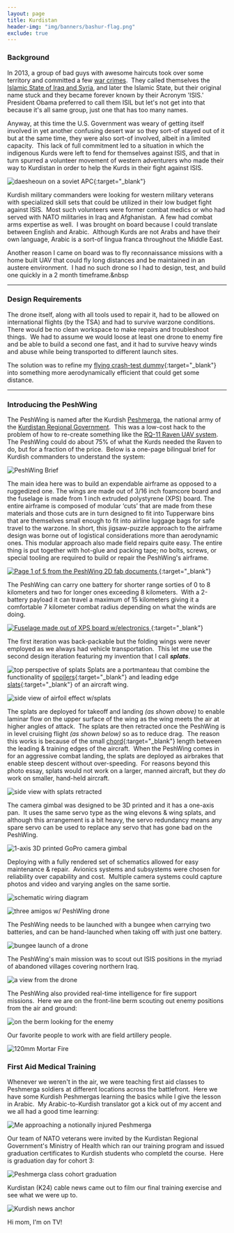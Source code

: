 ```yaml
---
layout: page
title: Kurdistan
header-img: "img/banners/bashur-flag.png"
exclude: true
---
```


### Background
In 2013, a group of bad guys with awesome haircuts took over some territory and committed a few [war crimes](https://en.wikipedia.org/wiki/Genocide_of_Yazidis_by_ISIL).&nbsp;  They called themselves the [Islamic State of Iraq and Syria](https://en.wikipedia.org/wiki/Islamic_State_of_Iraq_and_the_Levant), and later the Islamic State, but their original name stuck and they became forever known by their Acronym 'ISIS.'&nbsp;  President Obama preferred to call them ISIL but let's not get into that because it's all same group, just one that has too many names.  

Anyway, at this time the U.S. Government was weary of getting itself involved in yet another confusing desert war so they sort-of stayed out of it but at the same time, they were also sort-of involved, albeit in a limited capacity.&nbsp; This lack of full commitment led to a situation in which the indigenous Kurds were left to fend for themselves against ISIS, and that in turn spurred a volunteer movement of western adventurers who made their way to Kurdistan in order to help the Kurds in their fight against ISIS.&nbsp;

![daesheoun on a soviet APC](https://i.imgur.com/gdJ5YdQ.jpg){:target="_blank"}

Kurdish military commanders were looking for western military veterans with specialized skill sets that could be utilized in their low budget fight against ISIS.&nbsp;  Most such volunteers were former combat medics or who had served with NATO militaries in Iraq and Afghanistan.&nbsp;  A few had combat arms expertise as well.&nbsp;  I was brought on board because I could translate between English and Arabic.&nbsp;  Although Kurds are not Arabs and have their own language, Arabic is a sort-of lingua franca throughout the Middle East.

Another reason I came on board was to fly reconnaissance missions with a home built UAV that could fly long distances and be maintained in an austere environment.&nbsp;   I had no such drone so I had to design, test, and build one quickly in a 2 month timeframe.&nbsp

---

### Design Requirements
The drone itself, along with all tools used to repair it, had to be allowed on international flights (by the TSA) and had to survive warzone conditions.&nbsp;  There would be no clean workspace to make repairs and troubleshoot things.&nbsp;  We had to assume we would loose at least one drone to enemy fire and be able to build a second one fast, and it had to survive heavy winds and abuse while being transported to different launch sites.&nbsp;

The solution was to refine my [flying crash-test dummy](https://drive.google.com/file/d/1T9fKWgwbUhu5n_UIkCMJMuk2MFkiGEwN/view){:target="_blank"} into something more aerodynamically efficient that could get some distance.

---

### Introducing the PeshWing
The PeshWing is named after the Kurdish [Peshmerga](https://en.wikipedia.org/wiki/Peshmerga),  the national army of the [Kurdistan Regional Government](https://en.wikipedia.org/wiki/Kurdistan_Regional_Government).&nbsp;  This was a low-cost hack to the problem of how to re-create something like the [RQ-11 Raven UAV system](https://en.wikipedia.org/wiki/AeroVironment_RQ-11_Raven).&nbsp;  The PeshWing could do about 75% of what the Kurds needed the Raven to do, but for a fraction of the price.&nbsp; Below is a one-page bilingual brief for Kurdish commanders to understand the system:

![PeshWing Brief](https://i.imgur.com/fxzw5hW.jpg)

The main idea here was to build an expendable airframe as opposed to a ruggedized one. The wings are made out of 3/16 inch foamcore board and the fuselage is made from 1 inch extruded polystyrene (XPS) board. The entire airframe is composed of modular ‘cuts’ that are made from these materials and those cuts are in turn designed to fit into Tupperware bins that are themselves small enough to fit into airline luggage bags for safe travel to the warzone. In short, this jigsaw-puzzle approach to the airframe design was borne out of logistical considerations more than aerodynamic ones. This modular approach also made field repairs quite easy. The entire thing is put together with hot-glue and packing tape; no bolts, screws, or special tooling are required to build or repair the PeshWing's airframe.&nbsp;

[
![Page 1 of 5 from the PeshWing 2D fab documents](https://i.imgur.com/No09kIi.jpg)
](https://drive.google.com/file/d/1AkJgPMN3NgkpqPPmoYMYnH2lZecQDPwg/view?usp=sharing){:target="_blank"}

The PeshWing can carry one battery for shorter range sorties of 0 to 8 kilometers and two for longer ones exceeding 8 kilometers.&nbsp; With a 2-battery payload it can travel a maximum of 15 kilometers giving it a comfortable 7 kilometer combat radius depending on what the winds are doing.&nbsp;

[
![Fuselage made out of XPS board w/electronics](https://i.imgur.com/qbtPxID.jpg)
](https://drive.google.com/file/d/10ZuGIDeXtm0N71myGmhpH4qinqqLj3C2/view?usp=sharing){:target="_blank"}

The first iteration was back-packable but the folding wings were never employed as we always had vehicle transportation.&nbsp; This let me use the second design iteration featuring my invention that I call ***splats***.&nbsp;

![top perspective of splats](https://i.imgur.com/XIgErRE.jpg)
Splats are a portmanteau that combine the functionality of [spoilers](https://en.wikipedia.org/wiki/Spoiler_%28aeronautics%29){:target="_blank"} and leading edge [slats](https://en.wikipedia.org/wiki/Leading-edge_slat){:target="_blank"} of an aircraft wing.

![side view of airfoil effect w/splats](https://i.imgur.com/4NJJ9EH.jpg)

The splats are deployed for takeoff and landing *(as shown above)* to enable laminar flow on the upper surface of the wing as the wing meets the air at higher angles of attack.&nbsp;  The splats are then retracted once the PeshWing is in level cruising flight *(as shown below)* so as to reduce drag.&nbsp;  The reason this works is because of the small [chord](https://en.wikipedia.org/wiki/Chord_%28aeronautics%29){:target="_blank"} length between the leading & training edges of the aircraft.&nbsp;  When the PeshWing comes in for an aggressive combat landing, the splats are deployed as airbrakes that enable steep descent without over-speeding.&nbsp;  For reasons beyond this photo essay, splats would not work on a larger, manned aircraft, but they *do* work on smaller, hand-held aircraft.&nbsp;

![side view with splats retracted](https://i.imgur.com/hSWj34T.jpg)

The camera gimbal was designed to be 3D printed and it has a one-axis pan.&nbsp;  It uses the same servo type as the wing elevons & wing splats, and although this arrangement is a bit heavy, the servo redundancy means any spare servo can be used to replace any servo that has gone bad on the PeshWing.&nbsp;

![1-axis 3D printed GoPro camera gimbal](https://i.imgur.com/EQrKTh3.jpg)

Deploying with a fully rendered set of schematics allowed for easy maintenance & repair.&nbsp; Avionics systems and subsystems were chosen for reliability over capability and cost.&nbsp;  Multiple camera systems could capture photos and video and varying angles on the same sortie.&nbsp;

![schematic wiring diagram](https://i.imgur.com/EDh9vEP.jpg)

![three amigos w/ PeshWing drone](https://i.imgur.com/jyervAf.jpg)

The PeshWing needs to be launched with a bungee when carrying two batteries, and can be hand-launched when taking off with just one battery.

![bungee launch of a drone](https://i.imgur.com/dqKiR2T.jpg)

The PeshWing's main mission was to scout out ISIS positions in the myriad of abandoned villages covering northern Iraq.

![a view from the drone](https://i.imgur.com/iPGHhj2.jpg)

The PeshWing also provided real-time intelligence for fire support missions.&nbsp;  Here we are on the front-line berm scouting out enemy positions from the air and ground:

![on the berm looking for the enemy](https://i.imgur.com/3azmhRK.jpg)

Our favorite people to work with are field artillery people.

![120mm Mortar Fire](https://i.imgur.com/yI8huJC.jpg)

### First Aid Medical Training
Whenever we weren't in the air, we were teaching first aid classes to Peshmerga soldiers at different locations across the battlefront.&nbsp;  Here we have some Kurdish Peshmergas learning the basics while I give the lesson in Arabic.&nbsp;  My Arabic-to-Kurdish translator got a kick out of my accent and we all had a good time learning:  

![Me approaching a notionally injured Peshmerga](https://i.imgur.com/uyqs4wl.jpg)

Our team of NATO veterans were invited by the Kurdistan Regional Government's Ministry of Health which ran our training program and issued graduation certificates to Kurdish students who completd the course.&nbsp;  Here is graduation day for cohort 3:

![Peshmerga class cohort graduation](https://i.imgur.com/XJTBHws.jpg)

Kurdistan (K24) cable news came out to film our final training exercise and see what we were up to.

![Kurdish news anchor](https://i.imgur.com/T7JFS7c.jpg)

Hi mom, I'm on TV!
